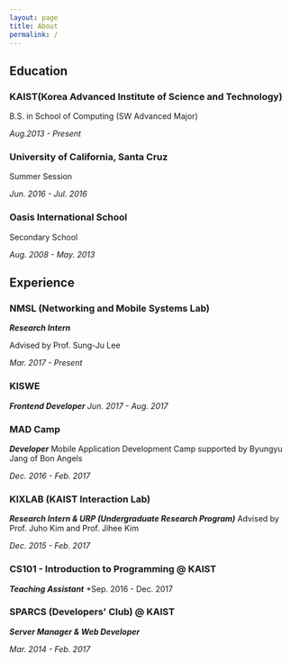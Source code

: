 ```yaml
---
layout: page
title: About
permalink: /
---
```


## Education

### KAIST(Korea Advanced Institute of Science and Technology)
B.S. in School of Computing (SW Advanced Major)

*Aug.2013 - Present*

### University of California, Santa Cruz
Summer Session

*Jun. 2016 - Jul. 2016*

### Oasis International School
Secondary School

*Aug. 2008 - May. 2013*

## Experience
### NMSL (Networking and Mobile Systems Lab)
**_Research Intern_**

Advised by Prof. Sung-Ju Lee

*Mar. 2017 - Present*

### KISWE
**_Frontend Developer_**
*Jun. 2017 - Aug. 2017*

### MAD Camp
**_Developer_**
Mobile Application Development Camp supported by Byungyu Jang of Bon Angels

*Dec. 2016 - Feb. 2017*

### KIXLAB (KAIST Interaction Lab)
**_Research Intern & URP (Undergraduate Research Program)_**
Advised by Prof. Juho Kim and Prof. Jihee Kim

*Dec. 2015 - Feb. 2017*

### CS101 - Introduction to Programming @ KAIST
**_Teaching Assistant_**
*Sep. 2016 - Dec. 2017

### SPARCS (Developers' Club) @ KAIST
**_Server Manager & Web Developer_**

*Mar. 2014 - Feb. 2017*

